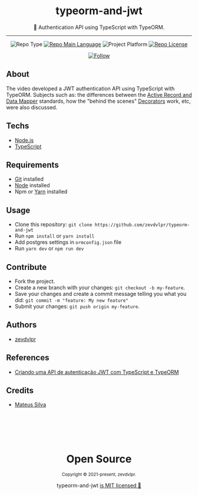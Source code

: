 <div align="center">  
  <h1>typeorm-and-jwt</h1>  
  <p>🔐 Authentication API using TypeScript with TypeORM.</p>    
  <hr />    
  <p>
      <img src="https://img.shields.io/badge/type-studie-purple" alt="Repo Type" />
      <a href="https://www.typescriptlang.org/"><img src="https://img.shields.io/badge/language-typescript-blue" alt="Repo Main Language" /></a>
      <img src="https://img.shields.io/badge/platform-backend-blueviolet" alt="Project Platform" />      
      <a href="https://github.com/zevdvlpr-studies/typeorm-and-jwt/tree/master/LICENSE"><img src="https://img.shields.io/github/license/zevdvlpr-studies/typeorm-and-jwt?color=red&label=license" alt="Repo License" /></a>
  </p>     
  <p><a href="https://www.linkedin.com/in/zevdvlpr" target="_blank"><img src="https://img.shields.io/twitter/url?label=Connect%20%40zevdvlpr&logo=linkedin&url=https%3A%2F%2Fwww.twitter.com%2zevdvlpr%2F" alt="Follow" /></a><p>
</div>

## About

The video developed a JWT authentication API using TypeScript with TypeORM. Subjects such as: the differences between the [Active Record and Data Mapper](https://typeorm.io/#/active-record-data-mapper) standards, how the "behind the scenes" [Decorators](https://typeorm.io/#/decorator-reference) work, etc, were also discussed.

## Techs

- [Node.js](https://nodejs.org)
- [TypeScript](https://www.typescriptlang.org)

## Requirements

- [Git](https://git-scm.com/) installed
- [Node](https://node.js.org/) installed
- Npm or [Yarn](https://yarnpkg.com/) installed

## Usage

- Clone this repository: `git clone https://github.com/zevdvlpr/typeorm-and-jwt`
- Run `npm install` or `yarn install`
- Add postgres settings in `ormconfig.json` file
- Run `yarn dev` or `npm run dev`

## Contribute

- Fork the project.
- Create a new branch with your changes: `git checkout -b my-feature`.
- Save your changes and create a commit message telling you what you did: `git commit -m "feature: My new feature"`
- Submit your changes: `git push origin my-feature`.

## Authors

- [zevdvlpr](https://github.com/zevdvlpr)

## References

- [Criando uma API de autenticação JWT com TypeScript e TypeORM](https://www.youtube.com/watch?v=TjAXBLszCb0)

## Credits

- [Mateus Silva](https://www.youtube.com/channel/UCNckxUYl117w3hfgoj3DbWg)

<br>
<br>
<br>
<br>

<div align="center">
  <h1>Open Source</h1>
  <sub>Copyright © 2021-present, zevdvlpr.</sub>  
  <p>typeorm-and-jwt <a href="https://github.com/zevdvlpr-studies/typeorm-and-jwt/tree/master/LICENSE">is MIT licensed 💖</a></p> 
</div>
